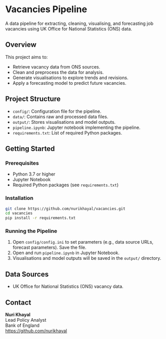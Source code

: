 #  Vacancies Pipeline

A data pipeline for extracting, cleaning, visualising, and forecasting job vacancies using UK Office for National Statistics (ONS) data.

##  Overview

This project aims to:
- Retrieve vacancy data from ONS sources.
- Clean and preprocess the data for analysis.
- Generate visualisations to explore trends and revisions.
- Apply a forecasting model to predict future vacancies.

## Project Structure
- `config/`: Configuration file for the pipeline.
- `data/`: Contains raw and processed data files.
- `output/`: Stores visualisations and model outputs.
- `pipeline.ipynb`: Jupyter notebook implementing the pipeline.
- `requirements.txt`: List of required Python packages.

## Getting Started
### Prerequisites
- Python 3.7 or higher
- Jupyter Notebook
- Required Python packages (see `requirements.txt`)

### Installation
```bash
git clone https://github.com/nurikhayal/vacancies.git
cd vacancies
pip install -r requirements.txt
```
### Running the Pipeline
1. Open `config/config.ini` to set parameters (e.g., data source URLs, forecast parameters). Save the file.
2. Open and run `pipeline.ipynb` in Jupyter Notebook.
3. Visualisations and model outputs will be saved in the `output/` directory.

## Data Sources
- UK Office for National Statistics (ONS) vacancy data.

## Contact
**Nuri Khayal**  
Lead Policy Analyst  
Bank of England  
https://github.com/nurikhayal 

